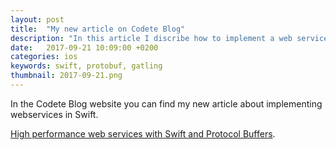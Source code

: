 ```yaml
---
layout: post
title:  "My new article on Codete Blog"
description: "In this article I discribe how to implement a web services in Swift using Kitura and Protocol Buffers."
date:   2017-09-21 10:09:00 +0200
categories: ios
keywords: swift, protobuf, gatling
thumbnail: 2017-09-21.png
---
```


In the Codete Blog website you can find my new article about implementing webservices in Swift.

[High performance web services with Swift and Protocol Buffers](https://codete.com/blog/high-performance-web-services-swift-protocol-buffers/).